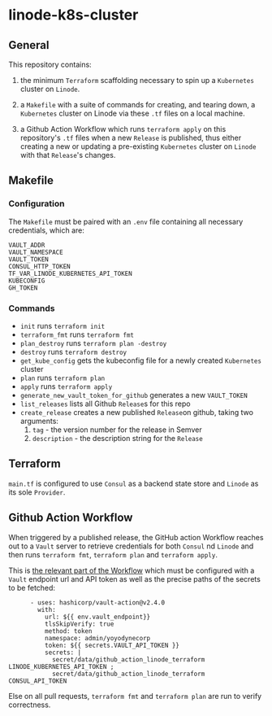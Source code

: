 # linode-k8s-cluster

## General

This repository contains:

1) the minimum `Terraform` scaffolding necessary to spin up a `Kubernetes` cluster on `Linode`.

1) a `Makefile` with a suite of commands for creating, and tearing down, a `Kubernetes` cluster on Linode via these `.tf` files on a local machine.

2) a Github Action Workflow which runs `terraform apply` on this repository's `.tf` files when a new `Release` is published, thus either creating a new or updating a pre-existing `Kubernetes` cluster on `Linode` with that `Release`'s changes.

## Makefile

### Configuration

The `Makefile` must be paired with an `.env` file containing all necessary credentials, which are:

`VAULT_ADDR`\
`VAULT_NAMESPACE`\
`VAULT_TOKEN`\
`CONSUL_HTTP_TOKEN`\
`TF_VAR_LINODE_KUBERNETES_API_TOKEN`\
`KUBECONFIG`\
`GH_TOKEN`

### Commands 

- `init` runs `terraform init`
- `terraform_fmt` runs `terraform fmt`
- `plan_destroy` runs `terraform plan -destroy`
- `destroy` runs `terraform destroy`
- `get_kube_config` gets the kubeconfig file for a newly created `Kubernetes` cluster
- `plan` runs `terraform plan`
- `apply` runs `terraform apply`
- `generate_new_vault_token_for_github` generates a new `VAULT_TOKEN`
- `list_releases` lists all Github `Release`s for this repo
- `create_release` creates a new published `Release`on github, taking two arguments: 
    1) `tag` - the version number for the release in Semver 
    2) `description` - the description string for the `Release`

## Terraform

`main.tf` is configured to use `Consul` as a backend state store and `Linode` as its sole `Provider`.

## Github Action Workflow

When triggered by a published release, the GitHub action Workflow reaches out to a `Vault` server to retrieve credentials for both `Consul` nd `Linode` and then runs `terraform fmt`, `terraform plan` and `terraform apply`.

This is [the relevant part of the Workflow](https://github.com/mtphil/linode-k8s-cluster/blob/main/.github/workflows/terraform-apply.yaml) which must be configured with a `Vault` endpoint url and API token as well as the precise paths of the secrets to be fetched: 

```
      - uses: hashicorp/vault-action@v2.4.0
        with:
          url: ${{ env.vault_endpoint}}
          tlsSkipVerify: true
          method: token
          namespace: admin/yoyodynecorp
          token: ${{ secrets.VAULT_API_TOKEN }}
          secrets: |
            secret/data/github_action_linode_terraform LINODE_KUBERNETES_API_TOKEN ;
            secret/data/github_action_linode_terraform CONSUL_API_TOKEN
```            

Else on all pull requests, `terraform fmt` and `terraform plan` are run to verify correctness.
